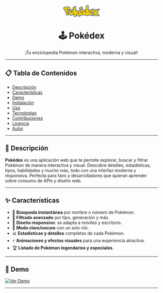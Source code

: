<div align="center">
  <img src="https://github.com/aalexxJA/pokedex/blob/main/Media/pokedex-logo.png" alt="Pokédex Logo" width="120" />

  # 🕹️ Pokédex

  ¡Tu enciclopedia Pokémon interactiva, moderna y visual!
</div>

---

## 📋 Tabla de Contenidos

- [Descripción](#descripción)
- [Características](#características)
- [Demo](#demo)
- [Instalación](#instalación)
- [Uso](#uso)
- [Tecnologías](#tecnologías)
- [Contribuciones](#contribuciones)
- [Licencia](#licencia)
- [Autor](#autor)

---

## 📝 Descripción

**Pokédex** es una aplicación web que te permite explorar, buscar y filtrar Pokémon de manera interactiva y visual. Descubre detalles, estadísticas, tipos, habilidades y mucho más, todo con una interfaz moderna y responsiva. Perfecta para fans y desarrolladores que quieran aprender sobre consumo de APIs y diseño web.

---

## ✨ Características

- 🔎 **Búsqueda instantánea** por nombre o número de Pokémon.
- 🎨 **Filtrado avanzado** por tipo, generación y más.
- 📱 **Diseño responsivo**: se adapta a móviles y escritorio.
- 🌙 **Modo claro/oscuro** con un solo clic.
- 📊 **Estadísticas y detalles** completos de cada Pokémon.
- ⚡ **Animaciones y efectos visuales** para una experiencia atractiva.
- 🏆 **Listado de Pokémon legendarios y especiales**.

---

## 🚀 Demo

[![Ver Demo](https://img.shields.io/badge/Ver%20Demo-Online-blue?style=for-the-badge&logo=github)](https://aalexxja.github.io/pokedex/)

---

